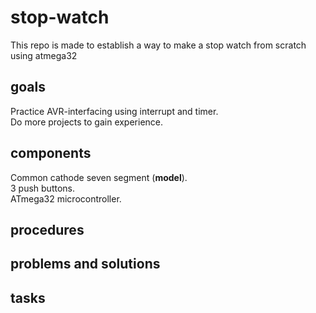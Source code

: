 # stop-watch
This repo is made to establish a way to make a stop watch from scratch  using atmega32

## goals
Practice AVR-interfacing using interrupt and timer.    
Do more projects to gain experience.

## components
Common cathode seven segment (**model**).    
3 push buttons.    
ATmega32 microcontroller.    


## procedures



## problems and solutions



## tasks


